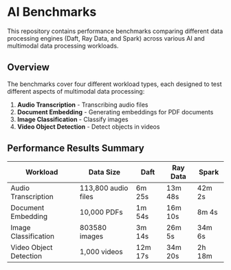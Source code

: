 # AI Benchmarks

This repository contains performance benchmarks comparing different data processing engines (Daft, Ray Data, and Spark) across various AI and multimodal data processing workloads.

## Overview

The benchmarks cover four different workload types, each designed to test different aspects of multimodal data processing:

1. **Audio Transcription** - Transcribing audio files
2. **Document Embedding** - Generating embeddings for PDF documents
3. **Image Classification** - Classify images
4. **Video Object Detection** - Detect objects in videos

## Performance Results Summary

| Workload | Data Size | Daft | Ray Data | Spark |
|----------|-----------|------|----------|-------|
| Audio Transcription | 113,800 audio files | 6m 25s | 13m 48s | 42m 2s |
| Document Embedding | 10,000 PDFs | 1m 54s | 16m 10s | 8m 4s |
| Image Classification | 803580 images | 3m 14s | 26m 5s | 34m 6s |
| Video Object Detection | 1,000 videos | 12m 17s | 34m 20s | 2h 18m |
